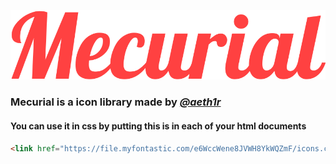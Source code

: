 ![Mecurial](variants/logo.svg)

### Mecurial is a icon library made by *[@aeth1r](http://github.com/aeth1r)*

#### You can use it in css by putting this is in each of your html documents

```html
<link href="https://file.myfontastic.com/e6WccWene8JVWH8YkWQZmF/icons.css" rel="stylesheet"> 
```
